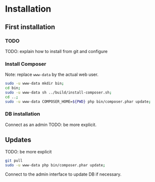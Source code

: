 # Installation

## First installation

### TODO

TODO: explain how to install from git and configure

### Install Composer

Note: replace `www-data` by the actual web user.

```bash
sudo -u www-data mkdir bin;
cd bin;
sudo -u www-data sh ../build/install-composer.sh;
cd ..;
sudo -u www-data COMPOSER_HOME=${PWD} php bin/composer.phar update;
```

### DB installation

Connect as an admin
TODO: be more explicit.

## Updates

TODO: be more explicit

```bash
git pull
sudo -u www-data php bin/composer.phar update;
```

Connect to the admin interface to update DB if necessary.
